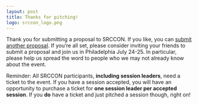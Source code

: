 ```yaml
---
layout: post
title: Thanks for pitching!
logo: srccon_logo.png
---
```


Thank you for submitting a proposal to SRCCON. If you like, you can [submit another proposal](/sessions/pitch). If you&rsquo;re all set, please consider inviting your friends to submit a proposal and join us in Philadelphia July  24-25. In particular, please help us spread the word to people who we may not already know about the event.

Reminder: All SRCCON participants, **including session leaders**, need a ticket to the event. If you have a session accepted, you will have an opportunity to purchase a ticket for **one session leader per accepted session**. If you **do** have a ticket and just pitched a session though, right on! 
